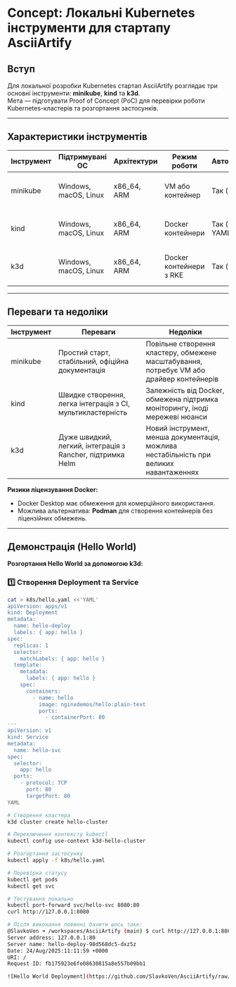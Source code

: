 # Concept: Локальні Kubernetes інструменти для стартапу AsciiArtify

## Вступ

Для локальної розробки Kubernetes стартап AsciiArtify розглядає три основні інструменти: **minikube**, **kind** та **k3d**.  
Мета — підготувати Proof of Concept (PoC) для перевірки роботи Kubernetes-кластерів та розгортання застосунків.

---

## Характеристики інструментів

| Інструмент | Підтримувані ОС | Архітектури | Режим роботи | Автоматизація | Додаткові функції |
|------------|----------------|------------|--------------|---------------|------------------|
| minikube   | Windows, macOS, Linux | x86_64, ARM | VM або контейнер | Так (CLI) | Dashboard, addon-менеджер, підтримка Helm |
| kind       | Windows, macOS, Linux | x86_64, ARM | Docker контейнери | Так (CLI + YAML) | Мультикластерні кластери, швидке створення |
| k3d        | Windows, macOS, Linux | x86_64, ARM | Docker контейнери з RKE | Так (CLI) | Легкий кластер, швидкий старт, інтеграція з Helm та Rancher |

---

## Переваги та недоліки

| Інструмент | Переваги | Недоліки |
|------------|----------|----------|
| minikube   | Простий старт, стабільний, офіційна документація | Повільне створення кластеру, обмежене масштабування, потребує VM або драйвер контейнерів |
| kind       | Швидке створення, легка інтеграція з CI, мультикластерність | Залежність від Docker, обмежена підтримка моніторингу, іноді мережеві нюанси |
| k3d        | Дуже швидкий, легкий, інтеграція з Rancher, підтримка Helm | Новий інструмент, менша документація, можлива нестабільність при великих навантаженнях |

**Ризики ліцензування Docker:**  
- Docker Desktop має обмеження для комерційного використання.  
- Можлива альтернатива: **Podman** для створення контейнерів без ліцензійних обмежень.  

---

## Демонстрація (Hello World)

**Розгортання Hello World за допомогою k3d:**

### 1️⃣ Створення Deployment та Service
```bash
cat > k8s/hello.yaml <<'YAML'
apiVersion: apps/v1
kind: Deployment
metadata:
  name: hello-deploy
  labels: { app: hello }
spec:
  replicas: 1
  selector:
    matchLabels: { app: hello }
  template:
    metadata:
      labels: { app: hello }
    spec:
      containers:
        - name: hello
          image: nginxdemos/hello:plain-text
          ports:
            - containerPort: 80
---
apiVersion: v1
kind: Service
metadata:
  name: hello-svc
spec:
  selector:
    app: hello
  ports:
    - protocol: TCP
      port: 80
      targetPort: 80
YAML

# Створення кластера
k3d cluster create hello-cluster

# Переключення контексту kubectl
kubectl config use-context k3d-hello-cluster

# Розгортання застосунку
kubectl apply -f k8s/hello.yaml

# Перевірка статусу
kubectl get pods
kubectl get svc

# Тестування локально
kubectl port-forward svc/hello-svc 8080:80
curl http://127.0.0.1:8080

# Після виконання повинні бачити шось таке:  
@SlavkoVen ➜ /workspaces/AsciiArtify (main) $ curl http://127.0.0.1:8080
Server address: 127.0.0.1:80
Server name: hello-deploy-98d568dc5-dxz5z
Date: 24/Aug/2025:11:11:59 +0000
URI: /
Request ID: fb175923e6fe08630815a8e557b09bb1

![Hello World Deployment](https://github.com/SlavkoVen/AsciiArtify/raw/main/doc/images/hello.png)



